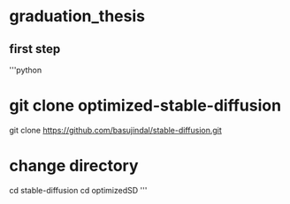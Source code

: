 # graduation_thesis

## first step

'''python
# git clone optimized-stable-diffusion
git clone https://github.com/basujindal/stable-diffusion.git

# change directory
cd stable-diffusion
cd optimizedSD
'''